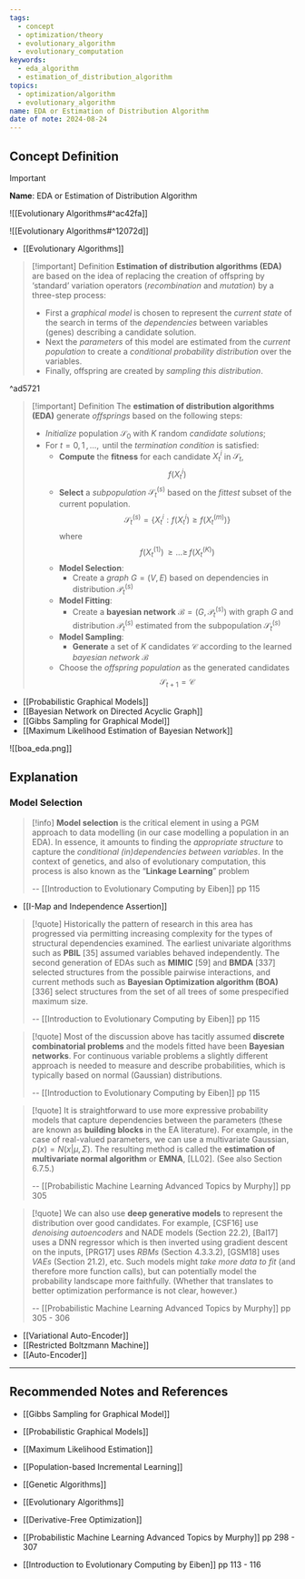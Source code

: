 ```yaml
---
tags:
  - concept
  - optimization/theory
  - evolutionary_algorithm
  - evolutionary_computation
keywords:
  - eda_algorithm
  - estimation_of_distribution_algorithm
topics:
  - optimization/algorithm
  - evolutionary_algorithm
name: EDA or Estimation of Distribution Algorithm
date of note: 2024-08-24
---
```


## Concept Definition

>[!important]
>**Name**: EDA or Estimation of Distribution Algorithm

![[Evolutionary Algorithms#^ac42fa]]

![[Evolutionary Algorithms#^12072d]]

- [[Evolutionary Algorithms]]

>[!important] Definition
>**Estimation of distribution algorithms (EDA)** are based on the idea of replacing the creation of offspring by ‘standard’ variation operators (*recombination* and *mutation*) by a three-step process:
>- First a *graphical model* is chosen to represent the *current state* of the search in terms of the *dependencies* between variables (genes) describing a candidate solution.
>- Next the *parameters* of this model are estimated from the *current population* to create a *conditional probability distribution* over the variables.
>- Finally, offspring are created by *sampling this distribution*.

^ad5721


>[!important] Definition
>The **estimation of distribution algorithms (EDA)** generate *offsprings* based on the following steps:
>- *Initialize* population $\mathcal{S}_{0}$ with $K$ random *candidate solutions*;
>- For $t= 0,\,1\,{,}\ldots{,}\,$ until the *termination condition* is satisfied:
>	- **Compute** the **fitness** for each candidate $X_{t}^{i}$ in $\mathcal{S}_{t}$, $$f(X_{t}^{i})$$
>	- **Select** a *subpopulation* $\mathcal{S}_{t}^{(s)}$ based on the *fittest* subset of the current population. $$\mathcal{S}_{t}^{(s)} = \left\{ X_{t}^{i}: f(X_{t}^{i}) \ge f(X_{t}^{(m)}) \right\}$$ where $$f(X_{t}^{(1)})  \,{\ge}\ldots{\ge}\, f(X_{t}^{(K)})$$
>	- **Model Selection**: 
>		- Create a *graph* $G = (V, E)$ based on dependencies in distribution $\mathcal{P}_{t}^{(s)}$
>	- **Model Fitting**: 
>		- Create a **bayesian network** $\mathcal{B} = (G, \mathcal{P}_{t}^{(s)})$ with graph $G$ and distribution $\mathcal{P}_{t}^{(s)}$ estimated from the subpopulation  $\mathcal{S}_{t}^{(s)}$
>	- **Model Sampling**:
>		- **Generate** a set of $K$ candidates $\mathcal{C}$ according to the learned *bayesian network* $\mathcal{B}$
>	- Choose the *offspring population* as the generated candidates $$\mathcal{S}_{t+1} = \mathcal{C}$$

- [[Probabilistic Graphical Models]]
- [[Bayesian Network on Directed Acyclic Graph]]
- [[Gibbs Sampling for Graphical Model]] 
- [[Maximum Likelihood Estimation of Bayesian Network]]

![[boa_eda.png]]


## Explanation

### Model Selection

>[!info]
>**Model selection** is the critical element in using a PGM approach to data modelling (in our case modelling a population in an EDA). In essence, it amounts to finding the *appropriate structure* to capture the *conditional (in)dependencies between variables*. In the context of genetics, and also of evolutionary computation, this process is also known as the “**Linkage Learning**” problem
>
>--  [[Introduction to Evolutionary Computing by Eiben]] pp 115

- [[I-Map and Independence Assertion]]

>[!quote]
>Historically the pattern of research in this area has progressed via permitting increasing complexity for the types of structural dependencies examined. The earliest univariate algorithms such as **PBIL** \[35\] assumed variables behaved independently. The second generation of EDAs such as **MIMIC** \[59\] and **BMDA** \[337\] selected structures from the possible pairwise interactions, and current methods such as **Bayesian Optimization algorithm (BOA)** \[336\] select structures from the set of all trees of some prespecified maximum size.
>
>-- [[Introduction to Evolutionary Computing by Eiben]] pp 115


>[!quote]
>Most of the discussion above has tacitly assumed **discrete combinatorial problems** and the models fitted have been **Bayesian networks**. For continuous variable problems a slightly different approach is needed to measure and describe probabilities, which is typically based on normal (Gaussian) distributions.
>
>-- [[Introduction to Evolutionary Computing by Eiben]] pp 115


>[!quote]
>It is straightforward to use more expressive probability models that capture dependencies between the parameters (these are known as **building blocks** in the EA literature). For example, in the case of real-valued parameters, we can use a multivariate Gaussian, $p(x) = N (x|\mu, \Sigma).$ The resulting method is called the **estimation of multivariate normal algorithm** or **EMNA**, [LL02]. (See also Section 6.7.5.)
>
>-- [[Probabilistic Machine Learning Advanced Topics by Murphy]] pp 305



>[!quote]
>We can also use **deep generative models** to represent the distribution over good candidates. For example, [CSF16] use *denoising autoencoders* and NADE models (Section 22.2), [Bal17] uses a DNN regressor which is then inverted using gradient descent on the inputs, [PRG17] uses *RBMs* (Section 4.3.3.2), [GSM18] uses *VAEs* (Section 21.2), etc. Such models might *take more data to fit* (and therefore more function calls), but can potentially model the probability landscape more faithfully. (Whether that translates to better optimization performance is not clear, however.)
>
>-- [[Probabilistic Machine Learning Advanced Topics by Murphy]] pp 305 - 306

- [[Variational Auto-Encoder]]
- [[Restricted Boltzmann Machine]]
- [[Auto-Encoder]]





-----------
##  Recommended Notes and References


- [[Gibbs Sampling for Graphical Model]] 
- [[Probabilistic Graphical Models]]
- [[Maximum Likelihood Estimation]]

- [[Population-based Incremental Learning]]
- [[Genetic Algorithms]]
- [[Evolutionary Algorithms]]
- [[Derivative-Free Optimization]]

- [[Probabilistic Machine Learning Advanced Topics by Murphy]] pp 298 - 307
- [[Introduction to Evolutionary Computing by Eiben]] pp 113 - 116